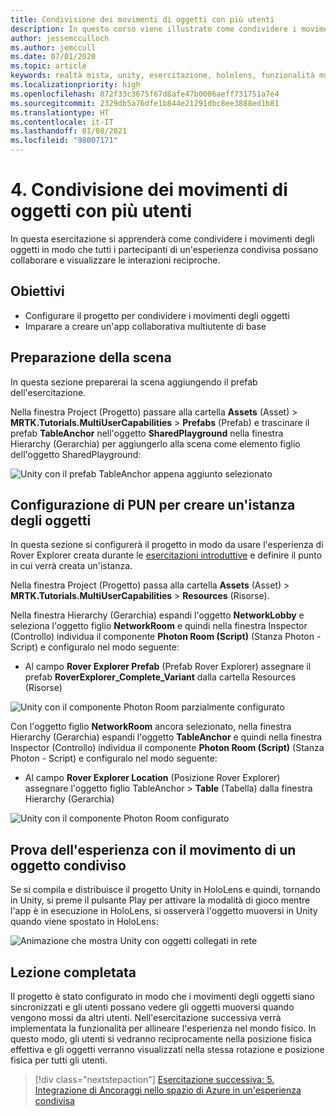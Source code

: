 ```yaml
---
title: Condivisione dei movimenti di oggetti con più utenti
description: In questo corso viene illustrato come condividere i movimenti di oggetti con più utente in un'applicazione HoloLens 2.
author: jessemcculloch
ms.author: jemccull
ms.date: 07/01/2020
ms.topic: article
keywords: realtà mista, unity, esercitazione, hololens, funzionalità multiutente, Photon, MRTK, mixed reality toolkit, UWP, ancoraggi nello spazio di Azure
ms.localizationpriority: high
ms.openlocfilehash: 872f33c3675f67d8afe47b0006aeff731751a7e4
ms.sourcegitcommit: 2329db5a76dfe1b844e21291dbc8ee3888ed1b81
ms.translationtype: HT
ms.contentlocale: it-IT
ms.lasthandoff: 01/08/2021
ms.locfileid: "98007171"
---
```

# <a name="4-sharing-object-movements-with-multiple-users"></a>4. Condivisione dei movimenti di oggetti con più utenti

In questa esercitazione si apprenderà come condividere i movimenti degli oggetti in modo che tutti i partecipanti di un'esperienza condivisa possano collaborare e visualizzare le interazioni reciproche.

## <a name="objectives"></a>Obiettivi

* Configurare il progetto per condividere i movimenti degli oggetti
* Imparare a creare un'app collaborativa multiutente di base

## <a name="preparing-the-scene"></a>Preparazione della scena

In questa sezione preparerai la scena aggiungendo il prefab dell'esercitazione.

Nella finestra Project (Progetto) passare alla cartella **Assets** (Asset) > **MRTK.Tutorials.MultiUserCapabilities** > **Prefabs** (Prefab) e trascinare il prefab **TableAnchor** nell'oggetto **SharedPlayground** nella finestra Hierarchy (Gerarchia) per aggiungerlo alla scena come elemento figlio dell'oggetto SharedPlayground:

![Unity con il prefab TableAnchor appena aggiunto selezionato](images/mr-learning-sharing/sharing-04-section1-step1-1.png)

## <a name="configuring-pun-to-instantiate-the-objects"></a>Configurazione di PUN per creare un'istanza degli oggetti

In questa sezione si configurerà il progetto in modo da usare l'esperienza di Rover Explorer creata durante le [esercitazioni introduttive](mr-learning-base-01.md) e definire il punto in cui verrà creata un'istanza.

Nella finestra Project (Progetto) passa alla cartella **Assets** (Asset) > **MRTK.Tutorials.MultiUserCapabilities** > **Resources** (Risorse).

Nella finestra Hierarchy (Gerarchia) espandi l'oggetto **NetworkLobby** e seleziona l'oggetto figlio **NetworkRoom** e quindi nella finestra Inspector (Controllo) individua il componente **Photon Room (Script)** (Stanza Photon - Script) e configuralo nel modo seguente:

* Al campo **Rover Explorer Prefab** (Prefab Rover Explorer) assegnare il prefab **RoverExplorer_Complete_Variant** dalla cartella Resources (Risorse)

![Unity con il componente Photon Room parzialmente configurato](images/mr-learning-sharing/sharing-04-section2-step1-1.png)

Con l'oggetto figlio **NetworkRoom** ancora selezionato, nella finestra Hierarchy (Gerarchia) espandi l'oggetto **TableAnchor** e quindi nella finestra Inspector (Controllo) individua il componente **Photon Room (Script)** (Stanza Photon - Script) e configuralo nel modo seguente:

* Al campo **Rover Explorer Location** (Posizione Rover Explorer) assegnare l'oggetto figlio TableAnchor > **Table** (Tabella) dalla finestra Hierarchy (Gerarchia)

![Unity con il componente Photon Room configurato](images/mr-learning-sharing/sharing-04-section2-step1-2.png)

## <a name="trying-the-experience-with-shared-object-movement"></a>Prova dell'esperienza con il movimento di un oggetto condiviso

Se si compila e distribuisce il progetto Unity in HoloLens e quindi, tornando in Unity, si preme il pulsante Play per attivare la modalità di gioco mentre l'app è in esecuzione in HoloLens, si osserverà l'oggetto muoversi in Unity quando viene spostato in HoloLens:

![Animazione che mostra Unity con oggetti collegati in rete](images/mr-learning-sharing/sharing-04-section3-step1-1.gif)

## <a name="congratulations"></a>Lezione completata

Il progetto è stato configurato in modo che i movimenti degli oggetti siano sincronizzati e gli utenti possano vedere gli oggetti muoversi quando vengono mossi da altri utenti. Nell'esercitazione successiva verrà implementata la funzionalità per allineare l'esperienza nel mondo fisico. In questo modo, gli utenti si vedranno reciprocamente nella posizione fisica effettiva e gli oggetti verranno visualizzati nella stessa rotazione e posizione fisica per tutti gli utenti.

> [!div class="nextstepaction"]
> [Esercitazione successiva: 5. Integrazione di Ancoraggi nello spazio di Azure in un'esperienza condivisa](mr-learning-sharing-05.md)
